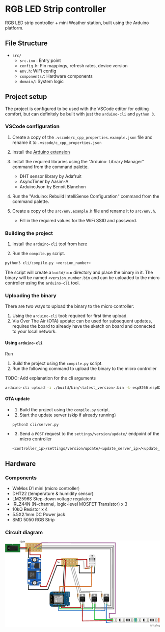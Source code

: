 # RGB LED Strip controller

RGB LED strip controller + mini Weather station, built using the Arduino platform.

## File Structure

- `src/`
  - `src.ino` : Entry point 
  - `config.h`:  Pin mappings, refresh rates, device version
  - `env.h`:  WiFi config
  - `components/`: Hardware components
  - `domain/`: System logic

## Project setup

The project is configured to be used with the VSCode editor for editing comfort, but can definitely be 
built with just the `arduino-cli` and `python 3`. 

### VSCode configuration

1. Create a copy of the `.vscode/c_cpp_properties.example.json` file and rename it to `.vscode/c_cpp_properties.json`

2. Install the [Arduino extension](https://marketplace.visualstudio.com/items?itemName=vsciot-vscode.vscode-arduino)

3. Install the required libraries using the "Arduino: Library Manager" command from the command palette.
    - DHT sensor library by Adafruit
    - AsyncTimer by Aasim-A
    - ArduinoJson by Benoit Blanchon  


4. Run the "Arduino: Rebuild IntelliSense Configuration" command from the command palette. 

5. Create a copy of the `src/env.example.h` file and rename it to `src/env.h`. 
    - Fill in the required values for the WiFi SSID and password.

### Building the project

1. Install the `arduino-cli` tool from [here](https://arduino.github.io/arduino-cli/latest/installation/)

2. Run the `compile.py` script. 

```bash
python3 cli/compile.py <version_number>
```

The script will create a `build/bin` directory and place the binary in it.
The binary will be named `<version_number.bin` and can be uploaded to the micro controller using the `arduino-cli` tool.

### Uploading the binary

There are two ways to upload the binary to the micro controller:

1. Using the `arduino-cli` tool: required for first time upload.
2. Via Over The Air (OTA) update: can be used for subsequent updates, requires the board to already have the sketch on board and connected to your local network.

#### Using `arduino-cli`

Run

1. Build the project using the `compile.py` script.
2. Run the following command to upload the binary to the micro controller

TODO: Add explanation for the cli arguments

```bash
arduino-cli upload -i ./build/bin/<latest_version>.bin -b esp8266:esp8266:d1_mini_clone -p /dev/cu.usbserial-130
```

#### OTA update

- 1. Build the project using the `compile.py` script.
- 2. Start the update server (skip if already running)

    ```bash
    python3 cli/server.py
    ```

- 3. Send a `POST` request to the `settings/version/update/` endpoint of the micro controller

    ```plain
    <controller_ip>/settings/version/update/<update_server_ip>/<update_server_port>/update
    ```

## Hardware

### Components

- WeMos D1 mini (micro controller)
- DHT22 (temperature & humidity sensor)
- LM2596S Step-down voltage regulator
- IRLZ44N (N-channel, logic-level MOSFET Transistor) x 3
- 10kΩ Resistor x 4
- 5.5X2.1mm DC Power jack
- SMD 5050 RGB Strip

### Circuit diagram

![Circuit](./Diagrams/Diagram_bb.png)
